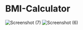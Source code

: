 # BMI-Calculator
![Screenshot (7)](https://user-images.githubusercontent.com/94115128/222739124-38d1e828-10f5-4e4d-91b7-95961a86c449.png)
![Screenshot (6)](https://user-images.githubusercontent.com/94115128/222739137-31fb89fc-39bd-4d7b-b5d3-b17566282cc7.png)
